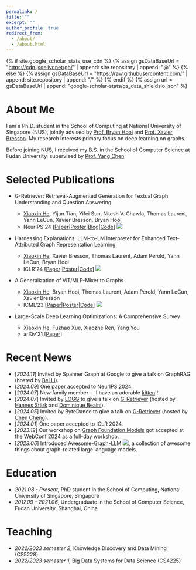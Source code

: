 ```yaml
---
permalink: /
title: ""
excerpt: ""
author_profile: true
redirect_from: 
  - /about/
  - /about.html
---
```


{% if site.google_scholar_stats_use_cdn %}
{% assign gsDataBaseUrl = "https://cdn.jsdelivr.net/gh/" | append: site.repository | append: "@" %}
{% else %}
{% assign gsDataBaseUrl = "https://raw.githubusercontent.com/" | append: site.repository | append: "/" %}
{% endif %}
{% assign url = gsDataBaseUrl | append: "google-scholar-stats/gs_data_shieldsio.json" %}

<span class='anchor' id='about-me'></span>

# About Me
I am a Ph.D. student in the School of Computing at National University of Singapore (NUS), jointly advised by [Prof. Bryan Hooi](http://bhooi.github.io/) and [Prof. Xavier Bresson](https://scholar.google.com/citations?user=9pSK04MAAAAJ&hl=en). My research interests primary focus on deep learning on graphs.

Before joining NUS, I received my B.S. in the School of Computer Science at Fudan University, supervised by [Prof. Yang Chen](https://chenyang03.wordpress.com/).

# Selected Publications
- G-Retriever: Retrieval-Augmented Generation for Textual Graph Understanding and Question Answering
  - <u>Xiaoxin He</u>, Yijun Tian, Yifei Sun, Nitesh V. Chawla, Thomas Laurent, Yann LeCun, Xavier Bresson, Bryan Hooi
  - NeurIPS'24 \[[Paper](https://arxiv.org/pdf/2402.07630.pdf)\|[Poster](https://neurips.cc/media/PosterPDFs/NeurIPS%202024/95524.png?t=1731391325.8258104)\|[Blog](https://t.co/JvddZq9xxo)\|[Code](https://github.com/XiaoxinHe/G-Retriever)\] ![](https://img.shields.io/github/stars/xiaoxinhe/G-Retriever)

- Harnessing Explanations: LLM-to-LM Interpreter for Enhanced Text-Attributed Graph Representation Learning
  - <u>Xiaoxin He</u>, Xavier Bresson, Thomas Laurent, Adam Perold, Yann LeCun, Bryan Hooi
  - ICLR'24 \[[Paper](https://arxiv.org/pdf/2305.19523.pdf)\|[Poster](https://iclr.cc/media/PosterPDFs/ICLR%202024/18640.png?t=1709639809.8233728)\|[Code](https://github.com/XiaoxinHe/TAPE)\] ![](https://img.shields.io/github/stars/xiaoxinhe/TAPE?style=social)

- A Generalization of ViT/MLP-Mixer to Graphs
  - <u>Xiaoxin He</u>, Bryan Hooi, Thomas Laurent, Adam Perold, Yann LeCun, Xavier Bresson
  - ICML'23 \[[Paper](https://arxiv.org/pdf/2212.13350.pdf)\|[Poster](https://icml.cc/media/PosterPDFs/ICML%202023/24767.png?t=1689417497.1581755)\|[Code](https://github.com/XiaoxinHe/Graph-MLPMixer)\] ![](https://img.shields.io/github/stars/xiaoxinhe/Graph-MLPMixer?style=social)

- Large-Scale Deep Learning Optimizations: A Comprehensive Survey
  - <u>Xiaoxin He</u>, Fuzhao Xue, Xiaozhe Ren, Yang You
  - arXiv'21 [\[Paper\]](https://arxiv.org/pdf/2111.00856.pdf)


# Recent News
- [*2024.11*] Invited by Spanner Graph at Google to give a talk on GraphRAG (hosted by [Bei Li](https://www.linkedin.com/in/bei-li/)).
- [*2024.09*] One paper accepted to NeurIPS 2024.
- [*2024.07*] New family member -- I have an adorable [kitten](images/baobao.png)!!!
- [*2024.07*] Invited by [LOGG](https://portal.valencelabs.com/logg) to give a talk on [G-Retriever](https://arxiv.org/pdf/2402.07630.pdf) (hosted by [Hannes Stärk](https://hannes-stark.com/) and [Dominique Beaini](https://www.linkedin.com/in/dbeaini/)).
- [*2024.05*] Invited by ByteDance to give a talk on [G-Retriever](https://arxiv.org/pdf/2402.07630.pdf) (hosted by [Chen Cheng](https://www.linkedin.com/in/chen-cheng-sg/)).
- [*2024.01*] One paper accepted to ICLR 2024.
- [*2023.12*] Our workshop on [Graph Foundation Models](https://www.www24gfm.com/) got accepted at the WebConf 2024 as a full-day workshop.
- [*2023.06*] Introduced [Awesome-Graph-LLM](https://github.com/XiaoxinHe/Awesome-Graph-LLM) ![](https://img.shields.io/github/stars/xiaoxinhe/Awesome-Graph-LLM?style=social), a collection of awesome things about graph-related large language models.


# Education
- *2021.08 - Present*, PhD student in the School of Computing, National University of Singapore, Singapore
- *2017.09 - 2021.06*, Undergraduate in the School of Computer Science, Fudan University, Shanghai, China

<!-- # Experience
- *2021.03 - 2021.06*, Intern, Bilibili, Shanghai, China
- *2020.07 - 2020.09*, Intern, Huawei Technologies Co., Ltd, Shanghai, China
- *2020.01 - 2020.03*, Visiting Student (advised by Prof. [Pan Hui](https://panhui.people.ust.hk/index.html)), University of Helsinki, Helsinki, Finland -->


# Teaching
- *2022/2023 semester 2*, Knowledge Discovery and Data Mining (CS5228)
- *2022/2023 semester 1*, Big Data Systems for Data Science (CS4225)
